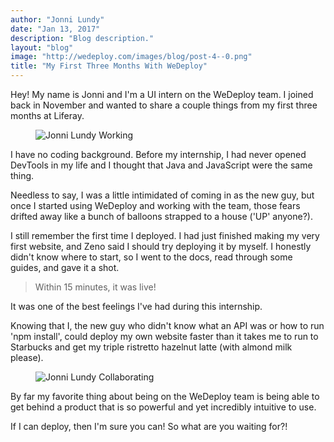 ```yaml
---
author: "Jonni Lundy"
date: "Jan 13, 2017"
description: "Blog description."
layout: "blog"
image: "http://wedeploy.com/images/blog/post-4--0.png"
title: "My First Three Months With WeDeploy"
---
```


<article>

Hey! My name is Jonni and I'm a UI intern on the WeDeploy team. I joined back in November and wanted to share a couple things from my first three months at Liferay.

<figure>
	<img src="../images/blog/post-4--0.png" alt="Jonni Lundy Working">
</figure>

I have no coding background. Before my internship, I had never opened DevTools in my life and I thought that Java and JavaScript were the same thing.

Needless to say, I was a little intimidated of coming in as the new guy, but once I started using WeDeploy and working with the team, those fears drifted away like a bunch of balloons strapped to a house ('UP' anyone?).

I still remember the first time I deployed. I had just finished making my very first website, and Zeno said I should try deploying it by myself. I honestly didn't know where to start, so I went to the docs, read through some guides, and gave it a shot.

> Within 15 minutes, it was live!

It was one of the best feelings I've had during this internship.

Knowing that I, the new guy who didn't know what an API was or how to run 'npm install', could deploy my own website faster than it takes me to run to Starbucks and get my triple ristretto hazelnut latte (with almond milk please).

<figure>
	<img src="../images/blog/post-4--1.png" alt="Jonni Lundy Collaborating">
</figure>

By far my favorite thing about being on the WeDeploy team is being able to get behind a product that is so powerful and yet incredibly intuitive to use.

If I can deploy, then I'm sure you can! So what are you waiting for?!

</article>
